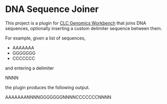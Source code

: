 DNA Sequence Joiner
===================

This project is a plugin for [CLC Genomics Workbench](http://www.clcbio.com/products/clc-genomics-workbench/)
that joins DNA sequences, optionally inserting a custom delimiter sequence between them.

For example, given a list of sequences,

  - AAAAAAA
  - GGGGGGG
  - CCCCCCC

and entering a delimiter

  NNNN

the plugin produces the following output.

  AAAAAAANNNNGGGGGGGNNNNCCCCCCCNNNN
